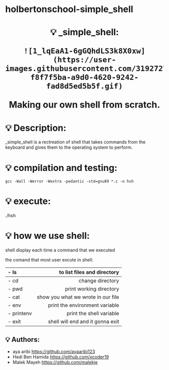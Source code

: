 # holbertonschool-simple_shell

<h1 align="center">
    💡 _simple_shell:


    ![1_lqEaA1-6gGQhdLS3k8X0xw](https://user-images.githubusercontent.com/31927278/182707426-f8f7f5ba-a9d0-4620-9242-fad8d5ed5b5f.gif)


Making our own shell from scratch. 

# 💡 Description:

_simple_shell is a rectreation of shell that takes commands from the keyboard 
and gives them to the operating system to perform.

# 💡 compilation and testing:

```{r mon_bloc, echo = FALSE, WARNING = TRUE}
gcc -Wall -Werror -Wextra -pedantic -std=gnu89 *.c -o hsh
```

# 💡 execute:

./hsh

# 💡 how we use shell:

shell display each time a command that we executed

 the comand that most user excute in shell:          

|- ls        |to list files and directory            |
| :--------- | ------------------------------------: |
|- cd        | change directory                      |
|- pwd       | print working directory               |
|- cat       | show you what we wrote in our file    |
|- env       | print the environment variable        |
|- printenv  | print the shell variable              |
|- exit      | shell will end and it gonna exit      |

## 💡 Authors:

* aya aribi <https://github.com/ayaaribi123>
* Hedi Ben Hamida <https://github.com/xcoder19>
* Malek Mayeh <https://github.com/malekje>
